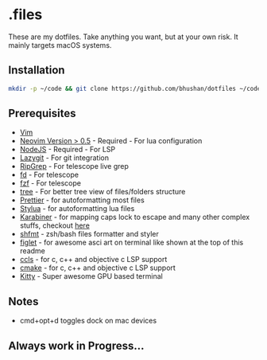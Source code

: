 # .files

These are my dotfiles. Take anything you want, but at your own risk. It mainly targets macOS systems.

## Installation

```bash
mkdir -p ~/code && git clone https://github.com/bhushan/dotfiles ~/code/dotfiles && cd ~/code/dotfiles && git submodule update --init && bash ~/code/dotfiles/install
```

## Prerequisites

- [Vim](https://vim.org)
- [Neovim Version > 0.5](https://github.com/neovim/neovim/releases/tag/v0.5.0) - Required - For lua configuration
- [NodeJS](https://nodejs.org) - Required - For LSP
- [Lazygit](https://github.com/jesseduffield/lazygit) - For git integration
- [RipGrep](https://github.com/BurntSushi/ripgrep) - For telescope live grep
- [fd](https://github.com/sharkdp/fd) - For telescope
- [fzf](https://github.com/junegunn/fzf) - For telescope
- [tree](https://formulae.brew.sh/formula/tree) - For better tree view of files/folders structure
- [Prettier](https://github.com/prettier/prettier) - for autoformatting most files
- [Stylua](https://github.com/JohnnyMorganz/StyLua) - for autoformatting lua files
- [Karabiner](https://formulae.brew.sh/cask/karabiner-elements) - for mapping caps lock to escape and many other complex stuffs, checkout [here](https://ke-complex-modifications.pqrs.org)
- [shfmt](https://formulae.brew.sh/formula/shfmt) - zsh/bash files formatter and styler
- [figlet](https://formulae.brew.sh/formula/figlet) - for awesome asci art on terminal like shown at the top of this readme
- [ccls](https://formulae.brew.sh/formula/ccls) - for c, c++ and objective c LSP support
- [cmake](https://formulae.brew.sh/formula/cmake) - for c, c++ and objective c LSP support
- [Kitty](https://formulae.brew.sh/cask/kitty) - Super awesome GPU based terminal

## Notes

- cmd+opt+d toggles dock on mac devices

## Always work in Progress...
